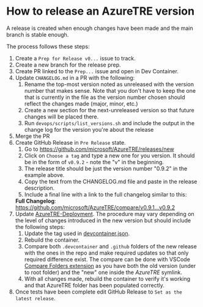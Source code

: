 # How to release an AzureTRE version

A release is created when enough changes have been made and the main branch is stable enough.

The process follows these steps:

1. Create a `Prep for Release v0...` issue to track.
2. Create a new branch for the release prep.
3. Create PR linked to the `Prep...` issue and open in Dev Container.
4. Update `CHANGELOG.md` in a PR with the following:
   1. Rename the top-most version noted as unreleased with the version number that makes sense. Note that you don't have to keep the one that is currently in the file as the version number chosen should reflect the changes made (major, minor, etc.)
   2. Create a new section for the next-unreleased version so that future changes will be placed there.
   3. Run `devops/scripts/list_versions.sh` and include the output in the change log for the version you're about the release
5. Merge the PR
6. Create GitHub Release in `Pre Release` state.
   <!-- markdownlint-disable-next-line MD034 -->
   1. Go to https://github.com/microsoft/AzureTRE/releases/new
   2. Click on `Choose a tag` and type a new one for you version. It should be in the form of `v0.9.2` - note the "v" in the beginning.
   3. The release title should be just the version number "0.9.2" in the example above.
   4. Copy the text from the CHANGELOG.md file and paste in the release description.
   5. Include a final line with a link to the full changelog similar to this:
   <!-- markdownlint-disable-next-line MD034 -->
      **Full Changelog**: https://github.com/microsoft/AzureTRE/compare/v0.9.1...v0.9.2
7. Update [AzureTRE-Deployment](https://github.com/microsoft/AzureTRE-Deployment). The procedure may vary depending on the level of changes introduced in the new version but should include the following steps:
   1. Update the tag used in [devcontainer.json](https://github.com/microsoft/AzureTRE-Deployment/blob/main/.devcontainer/devcontainer.json).
   2. Rebuild the container.
   3. Compare both `.devcontainer` and `.github` folders of the new release with the ones in the repo and make required updates so that only required difference exist.
   The compare can be done with VSCode [Compare Folders extension](https://marketplace.visualstudio.com/items?itemName=moshfeu.compare-folders) as you have both the old version (under to root folder) and the "new" one inside the _AzureTRE_ symlink.
   4. With all changes made, rebuild the container to verify it's working and that AzureTRE folder has been populated correctly.
8. Once tests have been complete edit GitHub Release to `Set as the latest release`.
